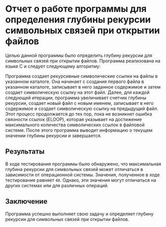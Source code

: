 # Отчет о работе программы для определения глубины рекурсии символьных связей при открытии файлов

Целью данной программы было определить глубину рекурсии для символьных связей при открытии файлов. Программа реализована на языке C и следует следующему алгоритму:

Программа создает рекурсивные символические ссылки на файлы в указанном каталоге. Она начинает с создания первого файла в указанном каталоге, записывает в него заданное содержимое и затем создает символическую ссылку на этот файл. Далее, для каждой следующей итерации, программа увеличивает счетчик глубины рекурсии, создает новый файл с новым именем, записывает в него содержимое и создает символическую ссылку на предыдущий файл. Этот процесс продолжается до тех пор, пока не возникнет ошибка связности ссылок (ELOOP), которая указывает на достижение максимального количества символических ссылок в файловой системе. После этого программа выводит информацию о текущем значении глубины рекурсии и завершается.

## Результаты

В ходе тестирования программы было обнаружено, что максимальная глубина рекурсии для символьных связей может отличаться в зависимости от операционной системы. Значения, полученное в ходе тестирование равняет `40`. Однако, эти значения могут отличаться на других системах или для различных операций.

## Заключение

Программа успешно выполняет свою задачу и определяет глубину рекурсии для символьных связей при открытии файлов.
